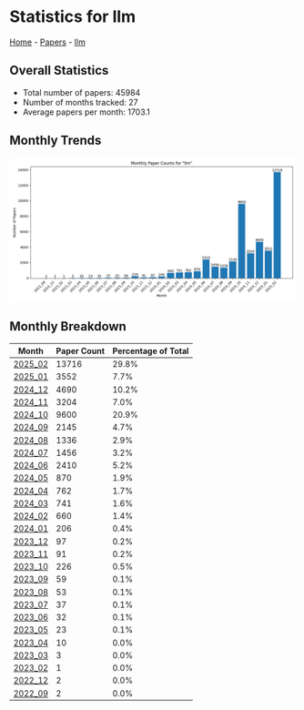 # Statistics for llm

[Home](https://lixin97.github.io/arXivRadar) - [Papers](https://lixin97.github.io/arXivRadar/papers) - [llm](https://lixin97.github.io/arXivRadar/papers/llm)

## Overall Statistics

- Total number of papers: 45984
- Number of months tracked: 27
- Average papers per month: 1703.1

## Monthly Trends

![Monthly Paper Counts](monthly_stats.png)

## Monthly Breakdown

| Month | Paper Count | Percentage of Total |
| --- | --- | --- |
| [2025_02](./2025_02/papers_1.md) | 13716 | 29.8% |
| [2025_01](./2025_01/papers_1.md) | 3552 | 7.7% |
| [2024_12](./2024_12/papers_1.md) | 4690 | 10.2% |
| [2024_11](./2024_11/papers_1.md) | 3204 | 7.0% |
| [2024_10](./2024_10/papers_1.md) | 9600 | 20.9% |
| [2024_09](./2024_09/papers_1.md) | 2145 | 4.7% |
| [2024_08](./2024_08/papers_1.md) | 1336 | 2.9% |
| [2024_07](./2024_07/papers_1.md) | 1456 | 3.2% |
| [2024_06](./2024_06/papers_1.md) | 2410 | 5.2% |
| [2024_05](./2024_05/papers_1.md) | 870 | 1.9% |
| [2024_04](./2024_04/papers_1.md) | 762 | 1.7% |
| [2024_03](./2024_03/papers_1.md) | 741 | 1.6% |
| [2024_02](./2024_02/papers_1.md) | 660 | 1.4% |
| [2024_01](./2024_01/papers_1.md) | 206 | 0.4% |
| [2023_12](./2023_12/papers_1.md) | 97 | 0.2% |
| [2023_11](./2023_11/papers_1.md) | 91 | 0.2% |
| [2023_10](./2023_10/papers_1.md) | 226 | 0.5% |
| [2023_09](./2023_09/papers_1.md) | 59 | 0.1% |
| [2023_08](./2023_08/papers_1.md) | 53 | 0.1% |
| [2023_07](./2023_07/papers_1.md) | 37 | 0.1% |
| [2023_06](./2023_06/papers_1.md) | 32 | 0.1% |
| [2023_05](./2023_05/papers_1.md) | 23 | 0.1% |
| [2023_04](./2023_04/papers_1.md) | 10 | 0.0% |
| [2023_03](./2023_03/papers_1.md) | 3 | 0.0% |
| [2023_02](./2023_02/papers_1.md) | 1 | 0.0% |
| [2022_12](./2022_12/papers_1.md) | 2 | 0.0% |
| [2022_09](./2022_09/papers_1.md) | 2 | 0.0% |

